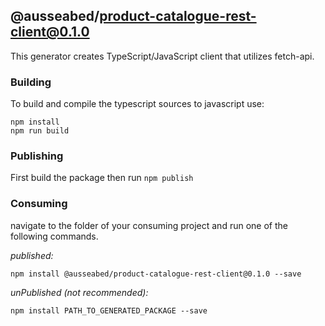 ## @ausseabed/product-catalogue-rest-client@0.1.0

This generator creates TypeScript/JavaScript client that utilizes fetch-api. 

### Building

To build and compile the typescript sources to javascript use:
```
npm install
npm run build
```

### Publishing

First build the package then run ```npm publish```

### Consuming

navigate to the folder of your consuming project and run one of the following commands.

_published:_

```
npm install @ausseabed/product-catalogue-rest-client@0.1.0 --save
```

_unPublished (not recommended):_

```
npm install PATH_TO_GENERATED_PACKAGE --save
